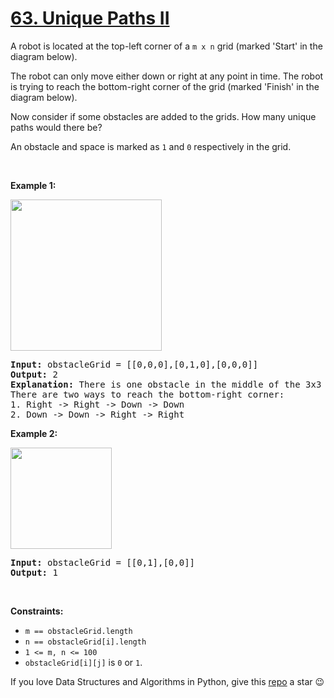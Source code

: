 # [63. Unique Paths II][title]

<p>A robot is located at the top-left corner of a <code>m x n</code> grid (marked 'Start' in the diagram below).</p>
<p>The robot can only move either down or right at any point in time. The robot is trying to reach the bottom-right corner of the grid (marked 'Finish' in the diagram below).</p>
<p>Now consider if some obstacles are added to the grids. How many unique paths would there be?</p>
<p>An obstacle and space is marked as <code>1</code> and <code>0</code> respectively in the grid.</p>
<p> </p>
<p><strong>Example 1:</strong></p>
<img alt="" src="https://assets.leetcode.com/uploads/2020/11/04/robot1.jpg" style="width: 242px; height: 242px;"/>
<pre><strong>Input:</strong> obstacleGrid = [[0,0,0],[0,1,0],[0,0,0]]
<strong>Output:</strong> 2
<strong>Explanation:</strong> There is one obstacle in the middle of the 3x3 grid above.
There are two ways to reach the bottom-right corner:
1. Right -&gt; Right -&gt; Down -&gt; Down
2. Down -&gt; Down -&gt; Right -&gt; Right
</pre>
<p><strong>Example 2:</strong></p>
<img alt="" src="https://assets.leetcode.com/uploads/2020/11/04/robot2.jpg" style="width: 162px; height: 162px;"/>
<pre><strong>Input:</strong> obstacleGrid = [[0,1],[0,0]]
<strong>Output:</strong> 1
</pre>
<p> </p>
<p><strong>Constraints:</strong></p>
<ul>
<li><code>m == obstacleGrid.length</code></li>
<li><code>n == obstacleGrid[i].length</code></li>
<li><code>1 &lt;= m, n &lt;= 100</code></li>
<li><code>obstacleGrid[i][j]</code> is <code>0</code> or <code>1</code>.</li>
</ul>


If you love Data Structures and Algorithms in Python, give this [repo][me] a star :wink:

[title]: https://leetcode.com/problems/unique-paths-ii
[me]: https://github.com/bumblebee211196/awesome-python-leetcode